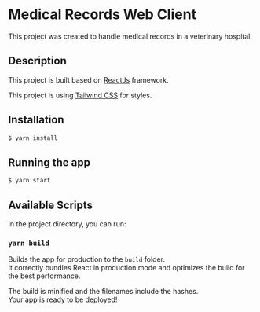 # Medical Records Web Client

This project was created to handle medical records in a veterinary hospital.

## Description

This project is built based on [ReactJs](https://reactjs.org) framework.

This project is using [Tailwind CSS](https://tailwindcss.com/) for styles.
## Installation

```bash
$ yarn install
```

## Running the app

```bash
$ yarn start
```

## Available Scripts

In the project directory, you can run:

### `yarn build`

Builds the app for production to the `build` folder.\
It correctly bundles React in production mode and optimizes the build for the best performance.

The build is minified and the filenames include the hashes.\
Your app is ready to be deployed!

